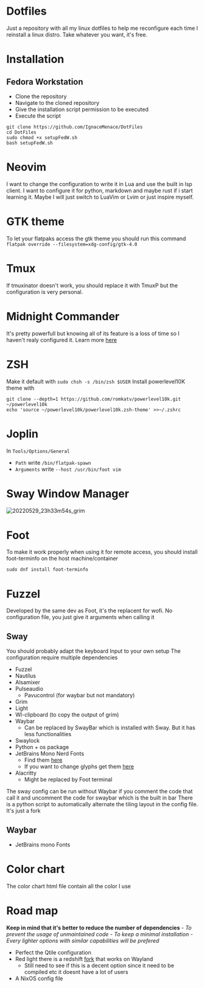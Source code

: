 # Dotfiles
Just a repository with all my linux dotfiles to help me reconfigure each time I reinstall a linux distro.
Take whatever you want, it's free.
# Installation
## Fedora Workstation
- Clone the repository
- Navigate to the cloned repository
- Give the installation script permission to be executed
- Execute the script
```
git clone https://github.com/IgnaceMenace/DotFiles
cd DotFiles
sudo chmod +x setupFedW.sh
bash setupFedW.sh
```
# Neovim
I want to change the configuration to write it in Lua and use the built in lsp client.
I want to configure it for python, markdown and maybe rust if i start learning it. 
Maybe I will just switch to LuaVim or Lvim or just inspire myself.
# GTK theme
To let your flatpaks access the gtk theme you should run this command
`flatpak override --filesystem=xdg-config/gtk-4.0`
# Tmux
If tmuxinator doesn't work, you should replace it with TmuxP but the configuration is very personal.
# Midnight Commander
It's pretty powerfull but knowing all of its feature is a loss of time so I haven't realy configured it.
Learn more [here](https://klimer.eu/2015/05/01/use-midnight-commander-like-a-pro/)
# ZSH
Make it default with `sudo chsh -s /bin/zsh $USER`
Install powerlevel10K theme with 
```
git clone --depth=1 https://github.com/romkatv/powerlevel10k.git ~/powerlevel10k
echo 'source ~/powerlevel10k/powerlevel10k.zsh-theme' >>~/.zshrc
```
# Joplin
In `Tools/Options/General`
- `Path` write `/bin/flatpak-spawn`
- `Arguments` write `--host /usr/bin/foot vim`
# Sway Window Manager
![20220529_23h33m54s_grim](https://user-images.githubusercontent.com/74070019/170892201-65f62493-ed11-4c46-a08b-77e637be05cb.png)
# Foot
To make it work properly when using it for remote access, 
you should install foot-terminfo on the host machine/container
```
sudo dnf install foot-terminfo
```
# Fuzzel
Developed by the same dev as Foot, it's the replacent for wofi.
No configuration file, you just give it arguments when calling it
## Sway

You should probably adapt the keyboard Input to your own setup
The configuration require multiple dependencies
- Fuzzel
- Nautilus
- Alsamixer
- Pulseaudio
  - Pavucontrol (for waybar but not mandatory)
- Grim
- Light
- Wl-clipboard (to copy the output of grim)
- Waybar
  - Can be replaced by SwayBar which is installed with Sway.
  But it has less functionalities
- Swaylock
- Python + os package
- JetBrains Mono Nerd Fonts 
  - Find them [here](https://www.nerdfonts.com/font-downloads)
  - If you want to change glyphs get them [here](https://fontawesome.com/v5/search?s=solid%2Cbrands)
- Alacritty
  - Might be replaced by Foot terminal

The sway config can be run without Waybar if you comment the code that call it
and uncomment the code for swaybar which is the built in bar
There is a python script to automatically alternate the tiling layout in the config file.
It's just a fork

## Waybar
- JetBrains mono Fonts
# Color chart
The color chart html file contain all the color I use
# Road map
**Keep in mind that it's better to reduce the number of dependencies**
  *- To prevent the usage of unmaintained code*
  *- To keep a minimal installation*
  *- Every lighter options with similar capabilities will be prefered*
- Perfect the Qtile configuration
- Red light there is a redshift [fork](https://github.com/giucam/redshift) that works on Wayland
  - Still need to see if this is a decent option since it need to be compiled etc it doesnt have a lot of users
- A NixOS config file

